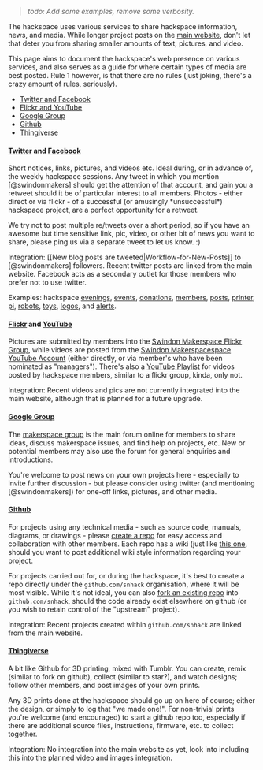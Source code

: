 > _todo: Add some examples, remove some verbosity._

The hackspace uses various services to share hackspace information, news, and media.  While longer project posts on the [main website][Swindon Hackspace], don't let that deter you from sharing smaller amounts of text, pictures, and video.

This page aims to document the hackspace's web presence on various services, and also serves as a guide for where certain types of media are best posted.  Rule 1 however, is that there are no rules (just joking, there's a crazy amount of rules, seriously).

<!-- Note: gollum's [[_TOC_]] tag doesn't seem to work here. :( -->

- [Twitter and Facebook](#twitter-and-facebook)
- [Flickr and YouTube](#flickr-and-youtube)
- [Google Group](#google-group)
- [Github](#github)
- [Thingiverse](#thingiverse)


#### [Twitter] and [Facebook]

Short notices, links, pictures, and videos etc. Ideal during, or in advance of, the weekly hackspace sessions.  Any tweet in which you mention [@swindonmakers] should get the attention of that account, and gain you a retweet should it be of particular interest to all members.  Photos - either direct or via flickr - of a successful (or amusingly \*unsuccessful\*) hackspace project, are a perfect opportunity for a retweet.

We try not to post multiple re/tweets over a short period, so if you have an awesome but time sensitive link, pic, video, or other bit of news you want to share, please ping us via a separate tweet to let us know. :)

Integration: [[New blog posts are tweeted|Workflow-for-New-Posts]] to [@swindonmakers] followers. Recent twitter posts are linked from the main website.  Facebook acts as a secondary outlet for those members who prefer not to use twitter.

Examples: hackspace [evenings], [events], [donations], [members], [posts], [printer], [pi], [robots], [toys], [logos], and [alerts].


#### [Flickr] and [YouTube]

Pictures are submitted by members into the [Swindon Makerspace Flickr Group][Flickr], while videos are posted from the [Swindon Makerspacespace YouTube Account][YouTube Playlist] (either directly, or via member's who have been nominated as "managers").  There's also a [YouTube Playlist] for videos posted by hackspace members, similar to a flickr group, kinda, only not.

Integration: Recent videos and pics are not currently integrated into the main website, although that is planned for a future upgrade.

<!-- Please add some awesome examples here -->


#### [Google Group]

The [makerspace group][Google Group] is the main forum online for members to share ideas, discuss makerspace issues, and find help on projects, etc.  New or potential members may also use the forum for general enquiries and introductions.

You're welcome to post news on your own projects here - especially to invite further discussion - but please consider using twitter (and mentioning [@swindonmakers]) for one-off links, pictures, and other media.

<!-- Please add some awesome examples here -->


#### [Github]

For projects using any technical media - such as source code, manuals, diagrams, or drawings - please  [create a repo] for easy access and collaboration with other members.  Each repo has a wiki (just like [this one](https://github.com/snhack/snhack.github.com/wiki/), should you want to post additional wiki style information regarding your project.

For projects carried out for, or during the hackspace, it's best to create a repo directly under the `github.com/snhack` organisation, where it will be most visible.  While it's not ideal, you can also [fork an existing repo][Fork a Repo] into `github.com/snhack`, should the code already exist elsewhere on github (or you wish to retain control of the "upstream" project).

Integration: Recent projects created within `github.com/snhack` are linked from the main website.

<!-- Please add some awesome examples here -->


#### [Thingiverse]

A bit like Github for 3D printing, mixed with Tumblr.  You can create, remix (similar to fork on github), collect (similar to star?), and watch designs; follow other members, and post images of your own prints.

Any 3D prints done at the hackspace should go up on here of course; either the design, or simply to log that "we made one!".  For non-trivial prints you're welcome (and encouraged) to start a github repo too, especially if there are additional source files, instructions, firmware, etc. to collect together.

Integration: No integration into the main website as yet, look into including this into the planned video and images integration.

<!-- Please add some awesome examples here -->




[Swindon Hackspace]: http://www.swindon-makerspace.org/
[Google Group]: https://groups.google.com/group/swindon-makerspace
[Twitter]: https://twitter.com/swindonmakers
[@snhack]: https://twitter.com/swindonmakers
[YouTube]: http://www.youtube.com/user/snhackspace
[YouTube Playlist]: https://www.youtube.com/playlist?list=PLYuoVOMOzIhpehXWllA0vdYpHrcD5ouTd
[Flickr]: https://www.flickr.com/groups/swindon-hackspace/
[Facebook]: https://www.facebook.com/swindon.makerspace
[Github]: https://github.com/swindonmakers
[Thingiverse]: http://www.thingiverse.com/Swindon-Makerspace/about
[group rss]: https://groups.google.com/forum/feed/swindon-makerspace/topics/rss_v2_0.xml


[Create a Repo]: https://help.github.com/articles/create-a-repo
[Fork a Repo]: https://help.github.com/articles/fork-a-repo

[evenings]: https://twitter.com/gyrobotuk/status/389492739483500544
[donations]: https://twitter.com/AstroFraggle/status/453962547725864961
[posts]: https://twitter.com/snhack/status/394046443981246464
[events]: https://twitter.com/gyrobotuk/status/447351370396753920
[members]: https://twitter.com/MyMiniFactory/status/449238435631362049
[printer]: https://twitter.com/snhack/status/412213930023739392
[logos]: https://twitter.com/snhack/status/410871627225006080
[robots]: https://twitter.com/snhack/status/411526964806426624
[alerts]: https://twitter.com/snhack/status/418086658261934080
[toys]: https://twitter.com/snhack/status/418843921343852544
[pi]: https://twitter.com/snhack/status/433689378087796736